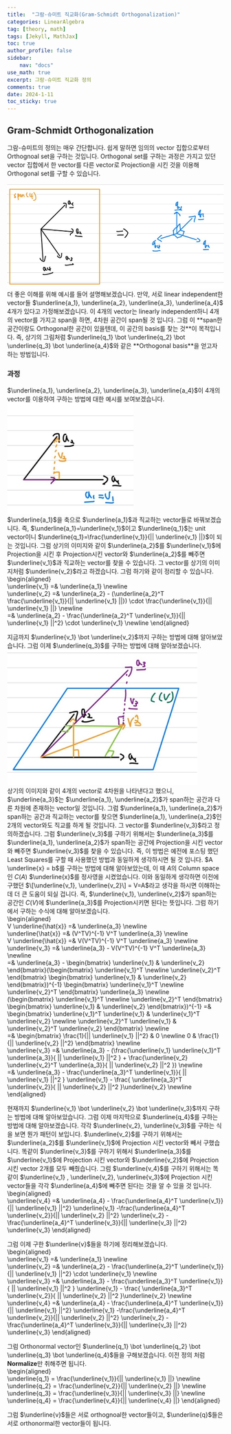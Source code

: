 ```yaml
---
title:  "그람-슈미트 직교화(Gram-Schmidt Orthogonalization)"
categories: LinearAlgebra
tag: [theory, math]
tags: [Jekyll, MathJax]
toc: true
author_profile: false
sidebar:
    nav: "docs"
use_math: true
excerpt: 그람-슈미트 직교화 정의
comments: true
date: 2024-1-11
toc_sticky: true
---
```


## Gram-Schmidt Orthogonalization
그람-슈미트의 정의는 매우 간단합니다. 쉽게 말하면 임의의 vector 집합으로부터 Orthognoal set을 구하는 것입니다. Orthogonal set를 구하는 과정은 가지고 있던 vector 집합에서 한 vector를 다른 vector로 Projection을 시킨 것을 이용해 Orthogonal set를 구할 수 있습니다.   

<img src="../../../assets/images/LinearAlgebra/2024-1-11-GramSchmidtOrthognoalization/gram schmidt 1.jpg" alt="gram schmidt 1" style="zoom:80%;" />    
더 좋은 이해를 위해 예시를 들어 설명해보겠습니다.   
만약, 서로 linear independent한 vector들 $\underline{a_1}, \underline{a_2}, \underline{a_3}, \underline{a_4}$ 4개가 있다고 가정해보겠습니다. 이 4개의 vector는 linearly independent하니 4개의 vector를 가지고 span을 하면, 4차원 공간이 span될 것 입니다. 그럼 이 **span한 공간이랑도 Orthogonal한 공간이 있을텐데, 이 공간의 basis를 찾는 것**이 목적입니다. 즉, 상기의 그림처럼 $\underline{q_1} \bot \underline{q_2} \bot \underline{q_3} \bot \underline{a_4}$와 같은 **Orthogonal basis**을 얻고자 하는 방법입니다.   

### 과정
$\underline{a_1}, \underline{a_2}, \underline{a_3}, \underline{a_4}$이 4개의 vector를 이용하여 구하는 방법에 대한 예시를 보여보겠습니다.   
<img src="../../../assets/images/LinearAlgebra/2024-1-11-GramSchmidtOrthognoalization/gram schmidt 2.jpg" alt="gram schmidt 2" style="zoom:80%;" />    
$\underline{a_1}$을 축으로 $\underline{a_1}$과 직교하는 vector들로 바꿔보겠습니다. 즉, $\underline{a_1}=\underline{v_1}$이고 $\underline{q_1}$는 unit vector이니 $\underline{q_1}=\frac{\underline{v_1}}{|| \underline{v_1} ||}$이 되는 것입니다. 그럼 상기의 이미지와 같이 $\underline{a_2}$를 $\underline{v_1}$에 Projection을 시킨 후 Projection시킨 vector와 $\underline{a_2}$를 빼주면 $\underline{v_1}$과 직교하는 vector를 찾을 수 있습니다. 그 vector를 상기의 이미지처럼 $\underline{v_2}$라고 하겠습니다. 그럼 하기와 같이 정리할 수 있습니다.   
\begin{aligned}    
\underline{v_1} =& \underline{a_1} \newline    
\underline{v_2} =& \underline{a_2} - (\underline{a_2}^T \frac{\underline{v_1}}{|| \underline{v_1} ||}) \cdot \frac{\underline{v_1}}{|| \underline{v_1} ||} \newline   
=& \underline{a_2} - \frac{\underline{a_2}^T \underline{v_1}}{|| \underline{v_1} ||^2} \cdot \underline{v_1} \newline
\end{aligned}    

지금까지 $\underline{v_1} \bot \underline{v_2}$까지 구하는 방법에 대해 알아보았습니다. 그럼 이제 $\underline{q_3}$를 구하는 방법에 대해 알아보겠습니다.
<img src="../../../assets/images/LinearAlgebra/2024-1-11-GramSchmidtOrthognoalization/gram schmidt 3.jpg" alt="gram schmidt 3" style="zoom:80%;" />    
상기의 이미지와 같이 4개의 vector로 4차원을 나타낸다고 했으니, $\underline{a_3}$는 $\underline{a_1}, \underline{a_2}$가 span하는 공간과 다른 차원에 존재하는 vector일 것입니다. 그럼 $\underline{a_1}, \underline{a_2}$가 span하는 공간과 직교하는 vector를 찾으면 $\underline{a_1}, \underline{a_2}$인 2개의 vector와도 직교를 하게 될 것입니다. 그 vector를 $\underline{v_3}$라고 정의하겠습니다. 그럼 $\underline{v_3}$를 구하기 위해서는 $\underline{a_3}$를 $\underline{a_1}, \underline{a_2}$가 span하는 공간에 Projection을 시킨 vector와 빼주면 $\underline{v_3}$를 찾을 수 있습니다. 즉, 이 방법은 예전에 포스팅 했던 Least Squares를 구할 때 사용했던 방법과 동일하게 생각하시면 될 것 입니다. $A \underline{x} = b$를 구하는 방법에 대해 알아보았는데, 이 때 $A$의 Column space인 $C(A)$ $\underline{x}$를 정사영을 시켰었습니다. 이와 동일하게 생각하면 이전에 구했던 $\[\underline{v_1}, \underline{v_2}\] = V=A$라고 생각을 하시면 이해하는데 더 큰 도움이 되실 겁니다. 즉, $\underline{v_1}, \underline{v_2}$가 span하는 공간인 $C(V)$에 $\underline{a_3}$를 Projection시키면 된다는 뜻입니다. 그럼 하기에서 구하는 수식에 대해 알아보겠습니다.   
\begin{aligned}    
V \underline{\hat{x}} =& \underline{a_3} \newline   
\underline{\hat{x}} =& (V^TV)^{-1} V^T \underline{a_3} \newline   
V \underline{\hat{x}} =& V(V^TV)^{-1} V^T \underline{a_3} \newline   
\underline{v_3} =& \underline{a_3} - V(V^TV)^{-1} V^T \underline{a_3} \newline   
=& \underline{a_3} - \begin{bmatrix} \underline{v_1} & \underline{v_2} \end{bmatrix}(\begin{bmatrix} \underline{v_1}^T \newline \underline{v_2}^T \end{bmatrix} \begin{bmatrix} \underline{v_1} & \underline{v_2} \end{bmatrix})^{-1} \begin{bmatrix} \underline{v_1}^T \newline \underline{v_2}^T \end{bmatrix} \underline{a_3} \newline   
(\begin{bmatrix} \underline{v_1}^T \newline \underline{v_2}^T \end{bmatrix} \begin{bmatrix} \underline{v_1} & \underline{v_2} \end{bmatrix})^{-1} =& \begin{bmatrix} \underline{v_1}^T \underline{v_1} & \underline{v_1}^T \underline{v_2} \newline \underline{v_2}^T \underline{v_1} & \underline{v_2}^T \underline{v_2} \end{bmatrix} \newline   
=& \begin{bmatrix} \frac{1}{|| \underline{v_1} ||^2} & 0 \newline 0 & \frac{1}{|| \underline{v_2} ||^2} \end{bmatrix} \newline   
\underline{v_3} =& \underline{a_3} - (\frac{\underline{v_1} \underline{v_1}^T \underline{a_3}}{ || \underline{v_1} ||^2 } + \frac{\underline{v_2} \underline{v_2}^T \underline{a_3}}{ || \underline{v_2} ||^2 }) \newline   
=& \underline{a_3} - \frac{\underline{a_3}^T \underline{v_1}}{ || \underline{v_1} ||^2 } \underline{v_1} - \frac{ \underline{a_3}^T \underline{v_2}}{ || \underline{v_2} ||^2 }\underline{v_2} \newline   
\end{aligned}    

현재까지 $\underline{v_1} \bot \underline{v_2} \bot \underline{v_3}$까지 구하는 방법에 대해 알아보았습니다. 그럼 이제 마지막으로 $\underline{q_4}$를 구하는 방법에 대해 알아보겠습니다. 각각 $\underline{v_2}, \underline{v_3}$를 구하는 식을 보면 뭔가 패턴이 보입니다. $\underline{v_2}$를 구하기 위해서는 $\underline{a_2}$를 $\underline{v_1}$에 Projection 시킨 vector와 빼서 구했습니다. 똑같이 $\underline{v_3}$를 구하기 위해서 $\underline{a_3}$를 $\underline{v_1}$에 Projection 시킨 vector와 $\underline{v_2}$에 Projection 시킨 vector 2개를 모두 빼줬습니다. 그럼 $\underline{v_4}$를 구하기 위해서는 똑같이 $\underline{v_1} , \underline{v_2}, \underline{v_3}$에 Projection 시킨 vector들을 각각 $\underline{a_4}$에 빼주면 된다는 것을 알 수 있을 것 입니다.   
\begin{aligned}    
\underline{v_4} =& \underline{a_4} - \frac{\underline{a_4}^T \underline{v_1}}{|| \underline{v_1} ||^2} \underline{v_1} -\frac{\underline{a_4}^T \underline{v_2}}{|| \underline{v_2} ||^2} \underline{v_2} -\frac{\underline{a_4}^T \underline{v_3}}{|| \underline{v_3} ||^2} \underline{v_3} 
\end{aligned}    

그럼 이제 구한 $\underline{v}$들을 하기에 정리해보겠습니다.   
\begin{aligned}    
\underline{v_1} =& \underline{a_1} \newline   
\underline{v_2} =& \underline{a_2} - \frac{\underline{a_2}^T \underline{v_1}}{|| \underline{v_1} ||^2} \cdot \underline{v_1} \newline   
\underline{v_3} =& \underline{a_3} - \frac{\underline{a_3}^T \underline{v_1}}{ || \underline{v_1} ||^2 } \underline{v_1} - \frac{ \underline{a_3}^T \underline{v_2}}{ || \underline{v_2} ||^2 }\underline{v_2} \newline   
\underline{v_4} =& \underline{a_4} - \frac{\underline{a_4}^T \underline{v_1}}{|| \underline{v_1} ||^2} \underline{v_1} -\frac{\underline{a_4}^T \underline{v_2}}{|| \underline{v_2} ||^2} \underline{v_2} -\frac{\underline{a_4}^T \underline{v_3}}{|| \underline{v_3} ||^2} \underline{v_3} 
\end{aligned}   

그럼 Orthonormal vector인 $\underline{q_1} \bot \underline{q_2} \bot \underline{q_3} \bot \underline{q_4}$들을 구해보겠습니다. 이전 정의 처럼 **Normalize**만 취해주면 됩니다.   
\begin{aligned}    
\underline{q_1} = \frac{\underline{v_1}}{|| \underline{v_1} ||} \newline   
\underline{q_2} = \frac{\underline{v_2}}{|| \underline{v_2} ||} \newline   
\underline{q_3} = \frac{\underline{v_3}}{|| \underline{v_3} ||} \newline   
\underline{q_4} = \frac{\underline{v_4}}{|| \underline{v_4} ||}
\end{aligned}   

그럼 $\underline{v}$들은 서로 orthognoal한 vector들이고, $\underline{q}$들은 서로 orthonormal한 vector들이 됩니다. 